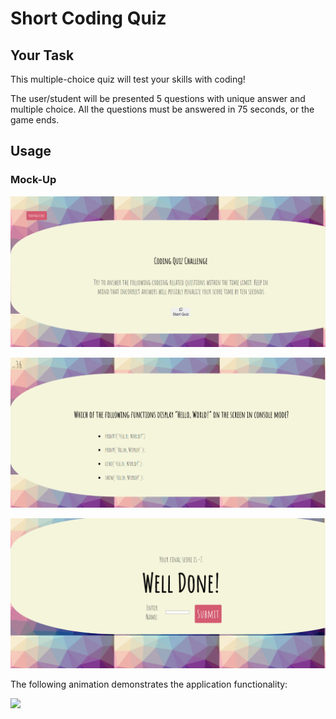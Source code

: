 # Short Coding Quiz

## Your Task

This multiple-choice quiz will test your skills with coding!

The user/student will be presented 5 questions with unique answer and multiple choice. All the questions must be answered in 75 seconds, or the game ends.

## Usage

### Mock-Up

![](Images/quiz.png)

![](Images/quiz2.png)

![](Images/quiz3.png)


The following animation demonstrates the application functionality:

![](../Images/quiz.gif)

